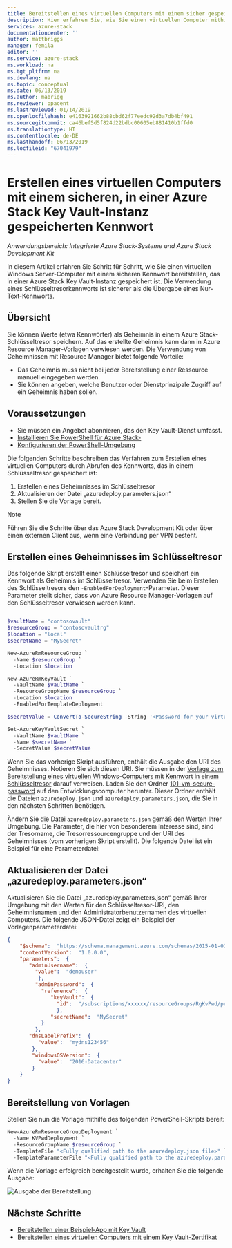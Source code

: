```yaml
---
title: Bereitstellen eines virtuellen Computers mit einem sicher gespeicherten Kennwort in Azure Stack | Microsoft-Dokumentation
description: Hier erfahren Sie, wie Sie einen virtuellen Computer mithilfe eines Kennworts bereitstellen, das in einem Azure Stack-Schlüsseltresor gespeichert ist.
services: azure-stack
documentationcenter: ''
author: mattbriggs
manager: femila
editor: ''
ms.service: azure-stack
ms.workload: na
ms.tgt_pltfrm: na
ms.devlang: na
ms.topic: conceptual
ms.date: 06/13/2019
ms.author: mabrigg
ms.reviewer: ppacent
ms.lastreviewed: 01/14/2019
ms.openlocfilehash: e4163921662b88cbd62f77eedc92d3a7db4bf491
ms.sourcegitcommit: ca46bef5d5f824d22bdbc00605eb881410b1ffd0
ms.translationtype: HT
ms.contentlocale: de-DE
ms.lasthandoff: 06/13/2019
ms.locfileid: "67041979"
---
```

# <a name="create-a-virtual-machine-using-a-secure-password-stored-in-azure-stack-key-vault"></a>Erstellen eines virtuellen Computers mit einem sicheren, in einer Azure Stack Key Vault-Instanz gespeicherten Kennwort

*Anwendungsbereich: Integrierte Azure Stack-Systeme und Azure Stack Development Kit*

In diesem Artikel erfahren Sie Schritt für Schritt, wie Sie einen virtuellen Windows Server-Computer mit einem sicheren Kennwort bereitstellen, das in einer Azure Stack Key Vault-Instanz gespeichert ist. Die Verwendung eines Schlüsseltresorkennworts ist sicherer als die Übergabe eines Nur-Text-Kennworts.

## <a name="overview"></a>Übersicht

Sie können Werte (etwa Kennwörter) als Geheimnis in einem Azure Stack-Schlüsseltresor speichern. Auf das erstellte Geheimnis kann dann in Azure Resource Manager-Vorlagen verwiesen werden. Die Verwendung von Geheimnissen mit Resource Manager bietet folgende Vorteile:

* Das Geheimnis muss nicht bei jeder Bereitstellung einer Ressource manuell eingegeben werden.
* Sie können angeben, welche Benutzer oder Dienstprinzipale Zugriff auf ein Geheimnis haben sollen.

## <a name="prerequisites"></a>Voraussetzungen

* Sie müssen ein Angebot abonnieren, das den Key Vault-Dienst umfasst.
* [Installieren Sie PowerShell für Azure Stack-](../operator/azure-stack-powershell-install.md)
* [Konfigurieren der PowerShell-Umgebung](azure-stack-powershell-configure-user.md)

Die folgenden Schritte beschreiben das Verfahren zum Erstellen eines virtuellen Computers durch Abrufen des Kennworts, das in einem Schlüsseltresor gespeichert ist:

1. Erstellen eines Geheimnisses im Schlüsseltresor
2. Aktualisieren der Datei „azuredeploy.parameters.json“
3. Stellen Sie die Vorlage bereit.

> [!NOTE]  
> Führen Sie die Schritte über das Azure Stack Development Kit oder über einen externen Client aus, wenn eine Verbindung per VPN besteht.

## <a name="create-a-key-vault-secret"></a>Erstellen eines Geheimnisses im Schlüsseltresor

Das folgende Skript erstellt einen Schlüsseltresor und speichert ein Kennwort als Geheimnis im Schlüsseltresor. Verwenden Sie beim Erstellen des Schlüsseltresors den `-EnabledForDeployment`-Parameter. Dieser Parameter stellt sicher, dass von Azure Resource Manager-Vorlagen auf den Schlüsseltresor verwiesen werden kann.

```powershell

$vaultName = "contosovault"
$resourceGroup = "contosovaultrg"
$location = "local"
$secretName = "MySecret"

New-AzureRmResourceGroup `
  -Name $resourceGroup `
  -Location $location

New-AzureRmKeyVault `
  -VaultName $vaultName `
  -ResourceGroupName $resourceGroup `
  -Location $location
  -EnabledForTemplateDeployment

$secretValue = ConvertTo-SecureString -String '<Password for your virtual machine>' -AsPlainText -Force

Set-AzureKeyVaultSecret `
  -VaultName $vaultName `
  -Name $secretName `
  -SecretValue $secretValue

```

Wenn Sie das vorherige Skript ausführen, enthält die Ausgabe den URI des Geheimnisses. Notieren Sie sich diesen URI. Sie müssen in der [Vorlage zum Bereitstellung eines virtuellen Windows-Computers mit Kennwort in einem Schlüsseltresor](https://github.com/Azure/AzureStack-QuickStart-Templates/tree/master/101-vm-windows-create-passwordfromkv) darauf verweisen. Laden Sie den Ordner [101-vm-secure-password](https://github.com/Azure/AzureStack-QuickStart-Templates/tree/master/101-vm-windows-create-passwordfromkv) auf den Entwicklungscomputer herunter. Dieser Ordner enthält die Dateien `azuredeploy.json` und `azuredeploy.parameters.json`, die Sie in den nächsten Schritten benötigen.

Ändern Sie die Datei `azuredeploy.parameters.json` gemäß den Werten Ihrer Umgebung. Die Parameter, die hier von besonderem Interesse sind, sind der Tresorname, die Tresorressourcengruppe und der URI des Geheimnisses (vom vorherigen Skript erstellt). Die folgende Datei ist ein Beispiel für eine Parameterdatei:

## <a name="update-the-azuredeployparametersjson-file"></a>Aktualisieren der Datei „azuredeploy.parameters.json“

Aktualisieren Sie die Datei „azuredeploy.parameters.json“ gemäß Ihrer Umgebung mit den Werten für den Schlüsseltresor-URI, den Geheimnisnamen und den Administratorbenutzernamen des virtuellen Computers. Die folgende JSON-Datei zeigt ein Beispiel der Vorlagenparameterdatei:

```json
{
    "$schema":  "https://schema.management.azure.com/schemas/2015-01-01/deploymentParameters.json#",
    "contentVersion":  "1.0.0.0",
    "parameters":  {
       "adminUsername":  {
         "value":  "demouser"
          },
         "adminPassword":  {
           "reference":  {
              "keyVault":  {
                "id":  "/subscriptions/xxxxxx/resourceGroups/RgKvPwd/providers/Microsoft.KeyVault/vaults/KvPwd"
                },
              "secretName":  "MySecret"
           }
         },
       "dnsLabelPrefix":  {
          "value":  "mydns123456"
        },
        "windowsOSVersion":  {
          "value":  "2016-Datacenter"
        }
    }
}

```

## <a name="template-deployment"></a>Bereitstellung von Vorlagen

Stellen Sie nun die Vorlage mithilfe des folgenden PowerShell-Skripts bereit:

```powershell  
New-AzureRmResourceGroupDeployment `
  -Name KVPwdDeployment `
  -ResourceGroupName $resourceGroup `
  -TemplateFile "<Fully qualified path to the azuredeploy.json file>" `
  -TemplateParameterFile "<Fully qualified path to the azuredeploy.parameters.json file>"
```

Wenn die Vorlage erfolgreich bereitgestellt wurde, erhalten Sie die folgende Ausgabe:

![Ausgabe der Bereitstellung](media/azure-stack-key-vault-deploy-vm-with-secret/deployment-output.png)

## <a name="next-steps"></a>Nächste Schritte

* [Bereitstellen einer Beispiel-App mit Key Vault](azure-stack-key-vault-sample-app.md)
* [Bereitstellen eines virtuellen Computers mit einem Key Vault-Zertifikat](azure-stack-key-vault-push-secret-into-vm.md)
